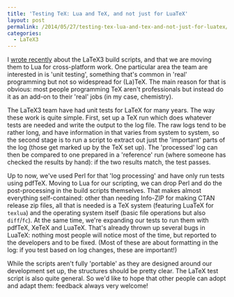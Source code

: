 ```yaml
---
title: 'Testing TeX: Lua and TeX, and not just for LuaTeX'
layout: post
permalink: /2014/05/27/testing-tex-lua-and-tex-and-not-just-for-luatex/
categories:
  - LaTeX3
---
```

I [wrote recently](/2014/05/25/lua-for-latex3-build-scripts/) about the LaTeX3 build scripts, and that we are moving them to Lua for cross-platform work. One particular area the team are interested in is 'unit testing', something that's common in 'real' programming but not so widespread for (La)TeX. The main reason for that is obvious: most people programming TeX aren't professionals but instead do it as an add-on to their 'real' jobs (in my case, chemistry).

The LaTeX3 team have had unit tests for LaTeX for many years. The way these work is quite simple. First, set up a TeX run which does whatever tests are needed and write the output to the log file. The raw logs tend to be rather long, and have information in that varies from system to system, so the second stage is to run a script to extract out just the 'important' parts of the log (those get marked up by the TeX set up). The 'processed' log can then be compared to one prepared in a 'reference' run (where someone has checked the results by hand): if the two results match, the test passes.

Up to now, we've used Perl for that 'log processing' and have only run tests using pdfTeX. Moving to Lua for our scripting, we can drop Perl and do the post-processing in the build scripts themselves. That makes almost everything self-contained: other than needing Info-ZIP for making CTAN release zip files, all that is needed is a TeX system (featuring LuaTeX for `texlua`) and the operating system itself (basic file operations but also `diff`/`fc`). At the same time, we're expanding our tests to run them with pdfTeX, XeTeX and LuaTeX. That's already thrown up several bugs in LuaTeX: nothing most people will notice most of the time, but reported to the developers and to be fixed. (Most of these are about formatting in the log: if you test based on log changes, these are important!)

While the scripts aren't fully 'portable' as they are designed around our development set up, the structures should be pretty clear. The LaTeX test script is also quite general. So we'd like to hope that other people can adopt and adapt them: feedback always very welcome!
